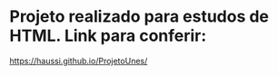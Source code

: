 # Projeto realizado para estudos de HTML. Link para conferir:
https://haussi.github.io/ProjetoUnes/
